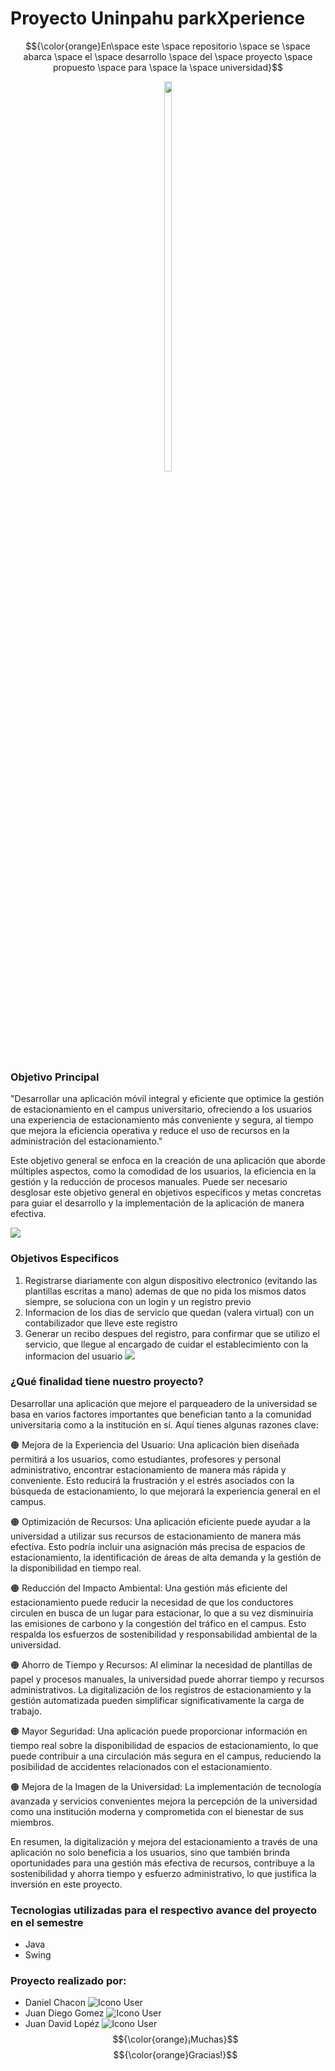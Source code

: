 # Proyecto Uninpahu parkXperience
$${\color{orange}En\space este \space repositorio \space se \space abarca \space el \space desarrollo \space del \space proyecto \space propuesto \space para \space la \space universidad}$$

<p align = "center"><img src="https://github.com/dannyc22/Uninpahu_parkXperience/assets/77854876/76ed0bcf-5800-4c94-a4bb-6b41f07d67b1" style="height: 40%; width:15%;"/></p>

### Objetivo Principal
"Desarrollar una aplicación móvil integral y eficiente que optimice la gestión de estacionamiento en el campus universitario, ofreciendo a los usuarios una experiencia de estacionamiento más conveniente y segura, al tiempo que mejora la eficiencia operativa y reduce el uso de recursos en la administración del estacionamiento."

Este objetivo general se enfoca en la creación de una aplicación que aborde múltiples aspectos, como la comodidad de los usuarios, la eficiencia en la gestión y la reducción de procesos manuales. Puede ser necesario desglosar este objetivo general en objetivos específicos y metas concretas para guiar el desarrollo y la implementación de la aplicación de manera efectiva.

![](./Media/header.jpg)

### Objetivos Especificos

1. Registrarse diariamente con algun dispositivo electronico (evitando las plantillas escritas a mano) ademas de que no pida los mismos datos siempre, se soluciona con un login y un registro previo
2. Informacion de los dias de servicio que quedan (valera virtual) con un contabilizador que lleve este registro
3. Generar un recibo despues del registro, para confirmar que se utilizo el servicio, que llegue al encargado de cuidar el establecimiento con la informacion del usuario
![](./Media/header.jpg)

### ¿Qué finalidad tiene nuestro proyecto?
Desarrollar una aplicación que mejore el parqueadero de la universidad se basa en varios factores importantes que benefician tanto a la comunidad universitaria como a la institución en sí. Aquí tienes algunas razones clave:

🟠 Mejora de la Experiencia del Usuario: Una aplicación bien diseñada permitirá a los usuarios, como estudiantes, profesores y personal administrativo, encontrar estacionamiento de manera más rápida y conveniente. Esto reducirá la frustración y el estrés asociados con la búsqueda de estacionamiento, lo que mejorará la experiencia general en el campus.

🟠 Optimización de Recursos: Una aplicación eficiente puede ayudar a la universidad a utilizar sus recursos de estacionamiento de manera más efectiva. Esto podría incluir una asignación más precisa de espacios de estacionamiento, la identificación de áreas de alta demanda y la gestión de la disponibilidad en tiempo real.

🟠 Reducción del Impacto Ambiental: Una gestión más eficiente del estacionamiento puede reducir la necesidad de que los conductores circulen en busca de un lugar para estacionar, lo que a su vez disminuiría las emisiones de carbono y la congestión del tráfico en el campus. Esto respalda los esfuerzos de sostenibilidad y responsabilidad ambiental de la universidad.

🟠 Ahorro de Tiempo y Recursos: Al eliminar la necesidad de plantillas de papel y procesos manuales, la universidad puede ahorrar tiempo y recursos administrativos. La digitalización de los registros de estacionamiento y la gestión automatizada pueden simplificar significativamente la carga de trabajo.

🟠 Mayor Seguridad: Una aplicación puede proporcionar información en tiempo real sobre la disponibilidad de espacios de estacionamiento, lo que puede contribuir a una circulación más segura en el campus, reduciendo la posibilidad de accidentes relacionados con el estacionamiento.

🟠 Mejora de la Imagen de la Universidad: La implementación de tecnología avanzada y servicios convenientes mejora la percepción de la universidad como una institución moderna y comprometida con el bienestar de sus miembros.

En resumen, la digitalización y mejora del estacionamiento a través de una aplicación no solo beneficia a los usuarios, sino que también brinda oportunidades para una gestión más efectiva de recursos, contribuye a la sostenibilidad y ahorra tiempo y esfuerzo administrativo, lo que justifica la inversión en este proyecto.

### Tecnologias utilizadas para el respectivo avance del proyecto en el semestre
* Java
* Swing

### Proyecto realizado por:

+ Daniel Chacon ![Icono User](https://github.com/dannyc22/Uninpahu_parkXperience/assets/77854876/4425b3a9-5d0e-4270-ab04-fd06dd6bb6e5)
+ Juan Diego Gomez ![Icono User](https://github.com/dannyc22/Uninpahu_parkXperience/assets/77854876/4425b3a9-5d0e-4270-ab04-fd06dd6bb6e5)
+ Juan David Lopéz ![Icono User](https://github.com/dannyc22/Uninpahu_parkXperience/assets/77854876/4425b3a9-5d0e-4270-ab04-fd06dd6bb6e5)
$${\color{orange}¡Muchas}$$
$${\color{orange}Gracias!}$$
